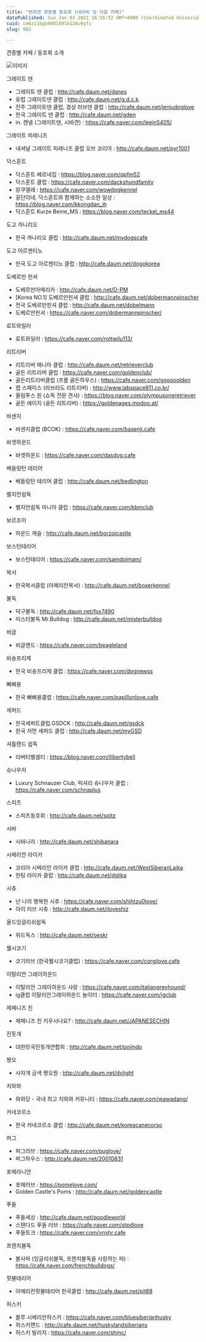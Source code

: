 ```yaml
---
title: "반려견 견종별 동호회 (네이버 및 다음 카페)"
datePublished: Sun Jan 03 2021 16:55:52 GMT+0000 (Coordinated Universal Time)
cuid: cm6zz1bgb000l09lb128u9yfc
slug: 982

---
```



견종별 카페 / 동호회 소개

![이미지](https://cdn.hashnode.com/res/hashnode/image/upload/v1739247466900/57e584fd-b087-4205-a2dc-bb1413ab1e39.jpeg)

그레이트 덴

- 그레이트 덴 클럽 : http://cafe.daum.net/danes
- 유럽 그레이트덴 클럽 : http://cafe.daum.net/g.d.c.k.
- 진주 그레이트덴 클럽, 경상 러브덴 클럽 : http://cafe.daum.net/jenjudoglove
- 한국 그레이트 덴 클럽 : http://cafe.daum.net/gden
- in. 켄넬 (그레이트덴, 시바견) : https://cafe.naver.com/leein5405/

그레이트 피레니즈

- 내셔널 그레이트 피레니즈 클럽 오브 코리아 : http://cafe.daum.net/pyr1001

닥스훈트

- 닥스훈트 베르네집 : https://blog.naver.com/qpfm52
- 닥스훈트 클럽 : https://cafe.naver.com/dackshundfamily
- 랑쿠엘레 : https://cafe.naver.com/wowdogkennel
- 꽁단이네, 닥스훈트와 함께하는 소소한 일상 : https://blog.naver.com/kkongdan_ih
- 닥스훈트 Kurze Beine_MS : https://blog.naver.com/teckel_ms44

도고 까니리오

- 한국 까나리오 클럽 : http://cafe.daum.net/mydogscafe

도고 아르젠티노

- 한국 도고 아르젠티노 클럽 : http://cafe.daum.net/dogokorea

도베르만 핀셔

- 도베르만아메리카 : http://cafe.daum.net/D-PM
- [Korea NO.1] 도베르만핀셔 클럽 : http://cafe.daum.net/dobermannpinscher
- 전국 도베르만핀셔 클럽 : http://cafe.daum.net/dobelmann
- 도베르만핀셔 : https://cafe.naver.com/dobermannpinscher/

로트와일러

- 로트와일러 : https://cafe.naver.com/rottwilu113/

리트리버

- 리트리버 매니아 클럽 : http://cafe.daum.net/retrieverclub
- 골든 리트리버 클럽 : https://cafe.naver.com/goldenclub/
- 골든리트리버클럽 (프롬 골든하우스) : https://cafe.naver.com/gooooolden
- 랩 스페이스 (라브라도 리트리버) : http://www.labspace911.co.kr/
- 올림푸스 원 (쇼독 전문 견사) : https://blog.naver.com/olympusoneretriever
- 골든 에이지 (골든 리트리버) : https://goldenages.modoo.at/

바센지

- 바센지클럽 (BCOK) : https://cafe.naver.com/basenji.cafe

바셋하운드

- 바셋하운드 : https://cafe.naver.com/dasdog.cafe

베들링턴 테리어

- 베들링턴 테리어 클럽 : http://cafe.daum.net/bedlington

벨지언쉽독

- 벨지언쉽독 마니아 클럽 : https://cafe.naver.com/kbmclub

보르조이

- 하운드 캐슬 : http://cafe.daum.net/borzoicastle

보스턴테리어

- 보스턴테리어 : https://cafe.naver.com/samdolmam/

복서

- 한국복서클럽 (아메리칸복서) : http://cafe.daum.net/boxerkennel

불독

- 덕구불독 : http://cafe.daum.net/fox7490
- 미스터불독 Mr.Bulldog : http://cafe.daum.net/misterbulldog

비글

- 비글랜드 : https://cafe.naver.com/beagleland

비숑프리제

- 한국 비숑프리제 클럽 : https://cafe.naver.com/dognewss

빠삐용

- 한국 빠삐용클럽 : https://cafe.naver.com/papillonlove.cafe

세퍼드

- 한국세퍼트클럽.GSDCK : http://cafe.daum.net/gsdck
- 한국 저먼 세퍼드 클럽 : http://cafe.daum.net/myGSD

셔틀랜드 쉽독

- 리버티벨셀티 : https://blog.naver.com/ilibertybell

슈나우저

- Luxury Schnauzer Club, 럭셔리 슈나우저 클럽 : https://cafe.naver.com/schnaplus

스피츠

- 스피츠동호회 : http://cafe.daum.net/spitz

시바

- 시바나라 : http://cafe.daum.net/shibanara

시베리안 라이카

- 코리아 시베리안 라이카 클럽 : http://cafe.daum.net/WestSiberanLaika
- 헌팅 라이카 클럽 : http://cafe.daum.net/dglika

시츄

- 넌 나의 행복한 시츄 : https://cafe.naver.com/shihtzu0love/
- 아이 러브 시츄 : http://cafe.daum.net/iloveshiz

올드잉글리쉬쉽독

- 위드독스 : http://cafe.daum.net/oeskr

웰시코기

- 코기러브 (한국웰시코기클럽) : https://cafe.naver.com/corgilove.cafe

이탈리안 그레이하운드

- 이탈리안 그레이하운드 사랑 : https://cafe.naver.com/italiangreyhound/
- ig클럽 이탈리안그레이하운드 놀이터 : https://cafe.naver.com/igclub

제페니즈 친

- 제페니즈 친 키우시나요? : http://cafe.daum.net/JAPANESECHIN

진돗개

- 대한민국진돗개연합회 : http://cafe.daum.net/pojindo

짱오

- 사자개 금색 짱오원 : http://cafe.daum.net/dvlight

치와와

- 와와당 - 국내 최고 치와와 커뮤니티 : https://cafe.naver.com/wawadang/

카네코르소

- 한국 카네코르소 클럽 : http://cafe.daum.net/koreacanecorso

퍼그

- 퍼그러브 : https://cafe.naver.com/puglove/
- 퍼그하우스 : http://cafe.daum.net/20010831

포메라니안

- 포메러브 : https://pomelove.com/
- Golden Castle's Poms : http://cafe.daum.net/goldencastle

푸들

- 푸들세상 : http://cafe.daum.net/poodleworld
- 스탠다드 푸들 러브 : https://cafe.naver.com/stpdlove
- 푸들토크 : https://cafe.naver.com/vnxhr.cafe

프렌치불독

- 불사파 (잉글리쉬불독, 프렌치불독을 사랑하는 파) : https://cafe.naver.com/frenchbulldogs/

핏불테리어

- 아메리칸핏불테리어 한국클럽 : http://cafe.daum.net/pit88

허스키

- 블루 시베리안허스키 : https://cafe.naver.com/bluesiberianhusky
- 허스키랜드 : http://cafe.daum.net/huskylandsiberians
- 허스키 빌리지 : https://cafe.naver.com/shmc/